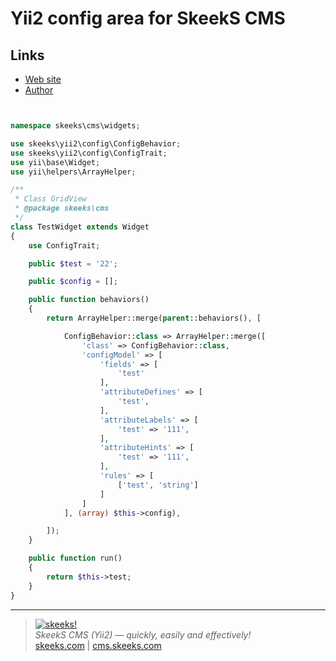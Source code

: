 Yii2 config area for SkeekS CMS
===================================

Links
------
* [Web site](https://cms.skeeks.com)
* [Author](https://skeeks.com)

```php


namespace skeeks\cms\widgets;

use skeeks\yii2\config\ConfigBehavior;
use skeeks\yii2\config\ConfigTrait;
use yii\base\Widget;
use yii\helpers\ArrayHelper;

/**
 * Class GridView
 * @package skeeks\cms
 */
class TestWidget extends Widget
{
    use ConfigTrait;

    public $test = '22';

    public $config = [];

    public function behaviors()
    {
        return ArrayHelper::merge(parent::behaviors(), [

            ConfigBehavior::class => ArrayHelper::merge([
                'class' => ConfigBehavior::class,
                'configModel' => [
                    'fields' => [
                        'test'
                    ],
                    'attributeDefines' => [
                        'test',
                    ],
                    'attributeLabels' => [
                        'test' => '111',
                    ],
                    'attributeHints' => [
                        'test' => '111',
                    ],
                    'rules' => [
                        ['test', 'string']
                    ]
                ]
            ], (array) $this->config),

        ]);
    }

    public function run()
    {
        return $this->test;
    }
}

```
___

> [![skeeks!](https://skeeks.com/img/logo/logo-no-title-80px.png)](https://skeeks.com)  
<i>SkeekS CMS (Yii2) — quickly, easily and effectively!</i>  
[skeeks.com](https://skeeks.com) | [cms.skeeks.com](https://cms.skeeks.com)



